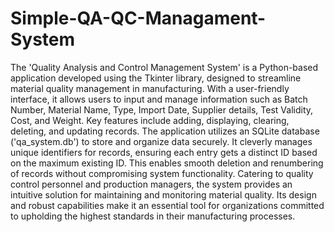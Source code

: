 # Simple-QA-QC-Managament-System
The 'Quality Analysis and Control Management System' is a Python-based application developed using the Tkinter library, designed to streamline material quality management in manufacturing. With a user-friendly interface, it allows users to input and manage information such as Batch Number, Material Name, Type, Import Date, Supplier details, Test Validity, Cost, and Weight.
Key features include adding, displaying, clearing, deleting, and updating records. The application utilizes an SQLite database ('qa_system.db') to store and organize data securely. It cleverly manages unique identifiers for records, ensuring each entry gets a distinct ID based on the maximum existing ID. This enables smooth deletion and renumbering of records without compromising system functionality.
Catering to quality control personnel and production managers, the system provides an intuitive solution for maintaining and monitoring material quality. Its design and robust capabilities make it an essential tool for organizations committed to upholding the highest standards in their manufacturing processes.

